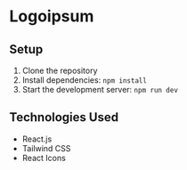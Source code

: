   
# Logoipsum

## Setup

1. Clone the repository
2. Install dependencies: `npm install` 
4. Start the development server: `npm run dev`
 

## Technologies Used

- React.js 
- Tailwind CSS 
- React Icons  
